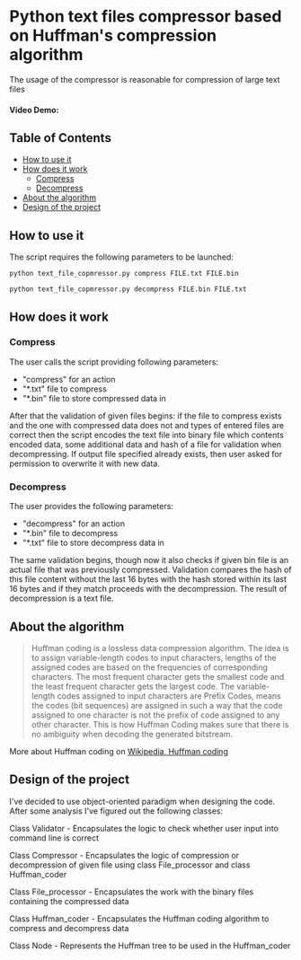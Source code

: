 # Python text files compressor based on Huffman's compression algorithm
The usage of the compressor is reasonable for compression of large text files
#### Video Demo:  <URL HERE>
## Table of Contents

* [How to use it](#how-to-use-it)
* [How does it work](#how-does-it-work)
  * [Compress](#compress)
  * [Decompress](#decompress)
* [About the algorithm](#about-the-algorithm)
* [Design of the project](#design-of-the-project)

## How to use it
The script requires the following parameters to be launched: 

 ```
 python text_file_copmressor.py compress FILE.txt FILE.bin
```
 ```
 python text_file_copmressor.py decompress FILE.bin FILE.txt
```
 
## How does it work
 ### Compress
 The user calls the script providing following parameters: 
 * "compress" for an action
 * "*.txt" file to compress 
 * "*.bin" file to store compressed data in
 
 After that the validation of given files begins: if the file to compress exists and the one with compressed data does not and types of entered files are correct then the script encodes the text file into binary file which contents encoded data, some additional data and hash of a file for validation when decompressing. If output file specified already exists, then user asked for permission to overwrite it with new data.
 
 ### Decompress
 The user provides the following parameters: 
 * "decompress" for an action
 * "*.bin" file to decompress
 * "*.txt" file to store decompress data in
 
 The same validation begins, though now it also checks if given bin file is an actual file that was previously compressed. Validation compares the hash of this file content without the last 16 bytes with the hash stored within its last 16 bytes and if they match proceeds with the decompression. The result of decompression is a text file.

## About the algorithm
> Huffman coding is a lossless data compression algorithm. The idea is to assign variable-length codes to input characters, lengths of the assigned codes are based on the frequencies of corresponding characters. The most frequent character gets the smallest code and the least frequent character gets the largest code.
The variable-length codes assigned to input characters are Prefix Codes, means the codes (bit sequences) are assigned in such a way that the code assigned to one character is not the prefix of code assigned to any other character. This is how Huffman Coding makes sure that there is no ambiguity when decoding the generated bitstream.  
 
More about Huffman coding on [Wikipedia, Huffman coding](https://en.wikipedia.org/wiki/Huffman_coding#Basic_technique)

 ## Design of the project
 I've decided to use object-oriented paradigm when designing the code. After some analysis I've figured out the following classes:
 
 Class Validator - Encapsulates the logic to check whether user input into command line is correct
 
 Class Compressor - Encapsulates the logic of compression or decompression of given file using class File_processor and class Huffman_coder
 
 Class File_processor - Encapsulates the work with the binary files containing the compressed data
 
 Class Huffman_coder - Encapsulates the Huffman coding algorithm to compress and decompress data
 
 Class Node - Represents the Huffman tree to be used in the Huffman_coder
